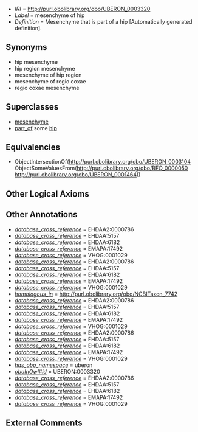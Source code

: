  * *IRI* = http://purl.obolibrary.org/obo/UBERON_0003320
 * *Label* = mesenchyme of hip
 * *Definition* = Mesenchyme that is part of a hip [Automatically generated definition].

## Synonyms

 * hip mesenchyme
 * hip region mesenchyme
 * mesenchyme of hip region
 * mesenchyme of regio coxae
 * regio coxae mesenchyme

## Superclasses

 * [mesenchyme](../../UBERON/04/UBERON_0003104.md)
 * [part_of](../../BFO/50/BFO_0000050.md) some [hip](../../UBERON/64/UBERON_0001464.md)

## Equivalencies

 * ObjectIntersectionOf(<http://purl.obolibrary.org/obo/UBERON_0003104> ObjectSomeValuesFrom(<http://purl.obolibrary.org/obo/BFO_0000050> <http://purl.obolibrary.org/obo/UBERON_0001464>))

## Other Logical Axioms


## Other Annotations

 * *[database_cross_reference](../../ef/oboInOwl#hasDbXref.md)* = EHDAA2:0000786
 * *[database_cross_reference](../../ef/oboInOwl#hasDbXref.md)* = EHDAA:5157
 * *[database_cross_reference](../../ef/oboInOwl#hasDbXref.md)* = EHDAA:6182
 * *[database_cross_reference](../../ef/oboInOwl#hasDbXref.md)* = EMAPA:17492
 * *[database_cross_reference](../../ef/oboInOwl#hasDbXref.md)* = VHOG:0001029
 * *[database_cross_reference](../../ef/oboInOwl#hasDbXref.md)* = EHDAA2:0000786
 * *[database_cross_reference](../../ef/oboInOwl#hasDbXref.md)* = EHDAA:5157
 * *[database_cross_reference](../../ef/oboInOwl#hasDbXref.md)* = EHDAA:6182
 * *[database_cross_reference](../../ef/oboInOwl#hasDbXref.md)* = EMAPA:17492
 * *[database_cross_reference](../../ef/oboInOwl#hasDbXref.md)* = VHOG:0001029
 * *[homologous_in](../../core#homologous/in/core#homologous_in.md)* = http://purl.obolibrary.org/obo/NCBITaxon_7742
 * *[database_cross_reference](../../ef/oboInOwl#hasDbXref.md)* = EHDAA2:0000786
 * *[database_cross_reference](../../ef/oboInOwl#hasDbXref.md)* = EHDAA:5157
 * *[database_cross_reference](../../ef/oboInOwl#hasDbXref.md)* = EHDAA:6182
 * *[database_cross_reference](../../ef/oboInOwl#hasDbXref.md)* = EMAPA:17492
 * *[database_cross_reference](../../ef/oboInOwl#hasDbXref.md)* = VHOG:0001029
 * *[database_cross_reference](../../ef/oboInOwl#hasDbXref.md)* = EHDAA2:0000786
 * *[database_cross_reference](../../ef/oboInOwl#hasDbXref.md)* = EHDAA:5157
 * *[database_cross_reference](../../ef/oboInOwl#hasDbXref.md)* = EHDAA:6182
 * *[database_cross_reference](../../ef/oboInOwl#hasDbXref.md)* = EMAPA:17492
 * *[database_cross_reference](../../ef/oboInOwl#hasDbXref.md)* = VHOG:0001029
 * *[has_obo_namespace](../../ce/oboInOwl#hasOBONamespace.md)* = uberon
 * *[oboInOwl#id](../../id/oboInOwl#id.md)* = UBERON:0003320
 * *[database_cross_reference](../../ef/oboInOwl#hasDbXref.md)* = EHDAA2:0000786
 * *[database_cross_reference](../../ef/oboInOwl#hasDbXref.md)* = EHDAA:5157
 * *[database_cross_reference](../../ef/oboInOwl#hasDbXref.md)* = EHDAA:6182
 * *[database_cross_reference](../../ef/oboInOwl#hasDbXref.md)* = EMAPA:17492
 * *[database_cross_reference](../../ef/oboInOwl#hasDbXref.md)* = VHOG:0001029

## External Comments

